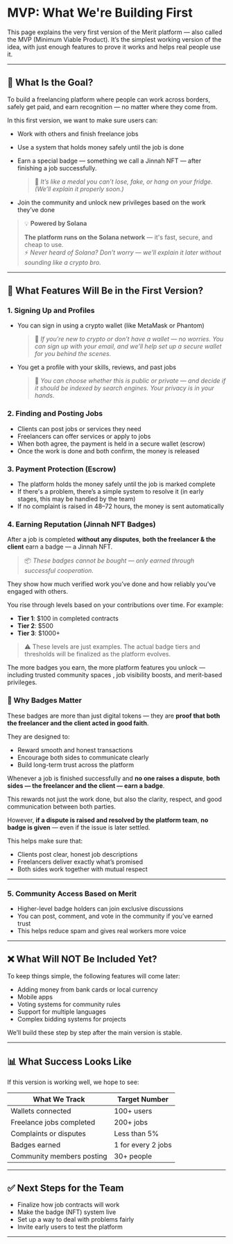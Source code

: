 # MVP: What We're Building First

This page explains the very first version of the Merit platform — also called the MVP (Minimum Viable Product). It’s the simplest working version of the idea, with just enough features to prove it works and helps real people use it.

***

## 🎯 What Is the Goal?

To build a freelancing platform where people can work across borders, safely get paid, and earn recognition — no matter where they come from.

In this first version, we want to make sure users can:

* Work with others and finish freelance jobs
* Use a system that holds money safely until the job is done
*   Earn a special badge — something we call a Jinnah NFT — after finishing a job successfully.

    > 🥇 _It’s like a medal you can’t lose, fake, or hang on your fridge. (We’ll explain it properly soon.)_
* Join the community and unlock new privileges based on the work they’ve done

&#x20;

> 💡 **Powered by Solana**
>
> **The platform runs on the Solana network** — it's fast, secure, and cheap to use.\
> ⚡ _Never heard of Solana? Don’t worry — we’ll explain it later without sounding like a crypto bro._

***

## 🧱 What Features Will Be in the First Version?

### 1. Signing Up and Profiles

*   You can sign in using a crypto wallet (like MetaMask or Phantom)

    > 🧠 _If you’re new to crypto or don’t have a wallet — no worries. You can sign up with your email, and we’ll help set up a secure wallet for you behind the scenes._
*   You get a profile with your skills, reviews, and past jobs

    > 🔐 _You can choose whether this is public or private — and decide if it should be indexed by search engines. Your privacy is in your hands._

### 2. Finding and Posting Jobs

* Clients can post jobs or services they need
* Freelancers can offer services or apply to jobs
* When both agree, the payment is held in a secure wallet (escrow)
* Once the work is done and both confirm, the money is released

### 3. Payment Protection (Escrow)

* The platform holds the money safely until the job is marked complete
* If there's a problem, there’s a simple system to resolve it (in early stages, this may be handled by the team)
* If no complaint is raised in 48–72 hours, the money is sent automatically

### 4. Earning Reputation (Jinnah NFT Badges)

After a job is completed **without any disputes**, **both the freelancer & the client** earn a badge — a Jinnah NFT.

> 📦 _These badges cannot be bought — only earned through successful cooperation._

They show how much verified work you’ve done and how reliably you’ve engaged with others.

You rise through levels based on your contributions over time. For example:

* **Tier 1**: $100 in completed contracts
* **Tier 2**: $500
* **Tier 3**: $1000+

> ⚠️ These levels are just examples. The actual badge tiers and thresholds will be finalized as the platform evolves.

The more badges you earn, the more platform features you unlock — including trusted community spaces , job visibility boosts, and merit-based privileges.

### 🏅 Why Badges Matter

These badges are more than just digital tokens — they are **proof that both the freelancer and the client acted in good faith**.

They are designed to:

* Reward smooth and honest transactions
* Encourage both sides to communicate clearly
* Build long-term trust across the platform

Whenever a job is finished successfully and **no one raises a dispute**, **both sides — the freelancer and the client — earn a badge**.

This rewards not just the work done, but also the clarity, respect, and good communication between both parties.

However, **if a dispute is raised and resolved by the platform team**, **no badge is given** — even if the issue is later settled.

This helps make sure that:

* Clients post clear, honest job descriptions
* Freelancers deliver exactly what’s promised
* Both sides work together with mutual respect

***

### 5. Community Access Based on Merit

* Higher-level badge holders can join exclusive discussions
* You can post, comment, and vote in the community if you’ve earned trust
* This helps reduce spam and gives real workers more voice

***

## ❌ What Will NOT Be Included Yet?

To keep things simple, the following features will come later:

* Adding money from bank cards or local currency
* Mobile apps
* Voting systems for community rules
* Support for multiple languages
* Complex bidding systems for projects

We’ll build these step by step after the main version is stable.

***

## 📊 What Success Looks Like

If this version is working well, we hope to see:

| What We Track             | Target Number      |
| ------------------------- | ------------------ |
| Wallets connected         | 100+ users         |
| Freelance jobs completed  | 200+ jobs          |
| Complaints or disputes    | Less than 5%       |
| Badges earned             | 1 for every 2 jobs |
| Community members posting | 30+ people         |

***

## ✅ Next Steps for the Team

* Finalize how job contracts will work
* Make the badge (NFT) system live
* Set up a way to deal with problems fairly
* Invite early users to test the platform

***
